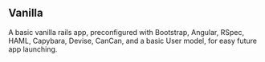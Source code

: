 ## Vanilla

A basic vanilla rails app, preconfigured with Bootstrap, Angular, RSpec, HAML, Capybara, Devise, CanCan, and a basic User model, for easy future app launching.